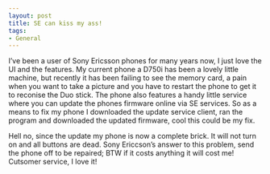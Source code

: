 ```yaml
---
layout: post
title: SE can kiss my ass!
tags:
- General
---
```

I’ve been a user of Sony Ericsson phones for many years now, I just love the UI and the features.
My current phone a D750i has been a lovely little machine, but recently it has been failing to see the memory card, a pain when you want to take a picture and you have to restart the phone to get it to reconise the Duo stick. The phone also features a handy little service where you can update the phones firmware online via SE services. So as a means to fix my phone I downloaded the update service client, ran the program and downloaded the updated firmware, cool this could be my fix.

Hell no, since the update my phone is now a complete brick. It will not turn on and all buttons are dead.
Sony Ericcson’s answer to this problem, send the phone off to be repaired; BTW if it costs anything it will cost me!
Cutsomer service, I love it!
